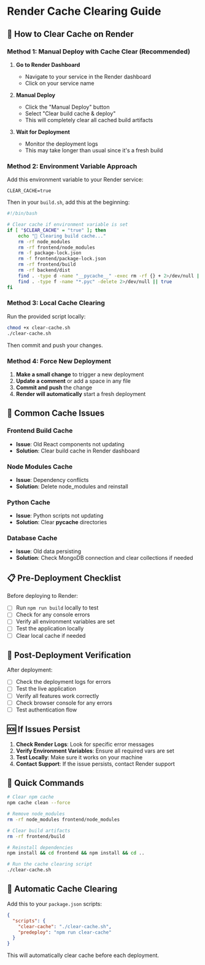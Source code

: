 # Render Cache Clearing Guide

## 🧹 How to Clear Cache on Render

### Method 1: Manual Deploy with Cache Clear (Recommended)

1. **Go to Render Dashboard**
   - Navigate to your service in the Render dashboard
   - Click on your service name

2. **Manual Deploy**
   - Click the "Manual Deploy" button
   - Select "Clear build cache & deploy"
   - This will completely clear all cached build artifacts

3. **Wait for Deployment**
   - Monitor the deployment logs
   - This may take longer than usual since it's a fresh build

### Method 2: Environment Variable Approach

Add this environment variable to your Render service:

```
CLEAR_CACHE=true
```

Then in your `build.sh`, add this at the beginning:

```bash
#!/bin/bash

# Clear cache if environment variable is set
if [ "$CLEAR_CACHE" = "true" ]; then
    echo "🧹 Clearing build cache..."
    rm -rf node_modules
    rm -rf frontend/node_modules
    rm -f package-lock.json
    rm -f frontend/package-lock.json
    rm -rf frontend/build
    rm -rf backend/dist
    find . -type d -name "__pycache__" -exec rm -rf {} + 2>/dev/null || true
    find . -type f -name "*.pyc" -delete 2>/dev/null || true
fi
```

### Method 3: Local Cache Clearing

Run the provided script locally:

```bash
chmod +x clear-cache.sh
./clear-cache.sh
```

Then commit and push your changes.

### Method 4: Force New Deployment

1. **Make a small change** to trigger a new deployment
2. **Update a comment** or add a space in any file
3. **Commit and push** the change
4. **Render will automatically** start a fresh deployment

## 🔧 Common Cache Issues

### Frontend Build Cache
- **Issue**: Old React components not updating
- **Solution**: Clear build cache in Render dashboard

### Node Modules Cache
- **Issue**: Dependency conflicts
- **Solution**: Delete node_modules and reinstall

### Python Cache
- **Issue**: Python scripts not updating
- **Solution**: Clear __pycache__ directories

### Database Cache
- **Issue**: Old data persisting
- **Solution**: Check MongoDB connection and clear collections if needed

## 📋 Pre-Deployment Checklist

Before deploying to Render:

- [ ] Run `npm run build` locally to test
- [ ] Check for any console errors
- [ ] Verify all environment variables are set
- [ ] Test the application locally
- [ ] Clear local cache if needed

## 🚀 Post-Deployment Verification

After deployment:

- [ ] Check the deployment logs for errors
- [ ] Test the live application
- [ ] Verify all features work correctly
- [ ] Check browser console for any errors
- [ ] Test authentication flow

## 🆘 If Issues Persist

1. **Check Render Logs**: Look for specific error messages
2. **Verify Environment Variables**: Ensure all required vars are set
3. **Test Locally**: Make sure it works on your machine
4. **Contact Support**: If the issue persists, contact Render support

## 📝 Quick Commands

```bash
# Clear npm cache
npm cache clean --force

# Remove node_modules
rm -rf node_modules frontend/node_modules

# Clear build artifacts
rm -rf frontend/build

# Reinstall dependencies
npm install && cd frontend && npm install && cd ..

# Run the cache clearing script
./clear-cache.sh
```

## 🔄 Automatic Cache Clearing

Add this to your `package.json` scripts:

```json
{
  "scripts": {
    "clear-cache": "./clear-cache.sh",
    "predeploy": "npm run clear-cache"
  }
}
```

This will automatically clear cache before each deployment. 